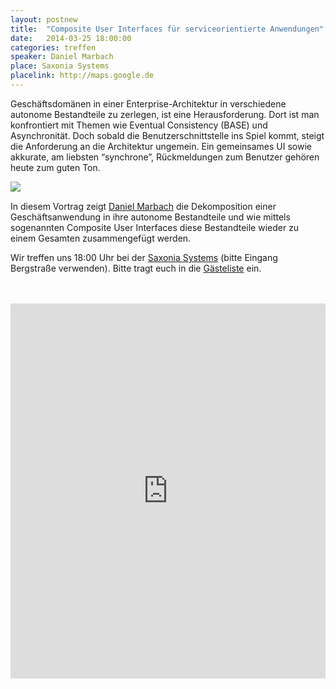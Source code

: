 ```yaml
---
layout: postnew
title:  "Composite User Interfaces für serviceorientierte Anwendungen"
date:   2014-03-25 18:00:00
categories: treffen
speaker: Daniel Marbach
place: Saxonia Systems
placelink: http://maps.google.de
---
```


<p>Geschäftsdomänen in einer Enterprise-Architektur in verschiedene autonome Bestandteile zu zerlegen, ist eine Herausforderung. Dort ist man konfrontiert mit Themen wie Eventual Consistency (BASE) und Asynchronität. Doch sobald die Benutzerschnittstelle ins Spiel kommt, steigt die Anforderung an die Architektur ungemein. Ein gemeinsames UI sowie akkurate, am liebsten &#8220;synchrone&#8221;, Rückmeldungen zum Benutzer gehören heute zum guten Ton.</p>
<img style="float: left; margin: 0px 10px 0px 0px; display: inline" src="http://www.planetgeek.ch/wp-content/uploads/2009/01/danielmarbach1.jpg" /><br>
<p>In diesem Vortrag zeigt <a rel="nofollow" href="http://www.planetgeek.ch/author/danielmarbach/" target="_blank">Daniel Marbach</a> die Dekomposition einer Geschäftsanwendung in ihre autonome Bestandteile und wie mittels sogenannten Composite User Interfaces diese Bestandteile wieder zu einem Gesamten zusammengefügt werden.</p>
<p>Wir treffen uns 18:00 Uhr bei der <a href="http://www.saxsys.de" target="_blank">Saxonia Systems</a> (bitte Eingang Bergstraße verwenden). Bitte tragt euch in die <a href="https://www.xing.com/events/treffen-net-usergroup-composite-user-interfaces-serviceorientierte-anwendungen-1368176" target="_blank">Gästeliste</a> ein.</p><br><br>

<iframe src="https://www.google.com/maps/embed?pb=!1m18!1m12!1m3!1d5018.454418241453!2d13.731124790337118!3d51.03042417240835!2m3!1f0!2f0!3f0!3m2!1i1024!2i768!4f13.1!3m3!1m2!1s0x4709c5ed4a0a6df9%3A0x7b1584b09a4dab7!2sFritz-Foerster-Platz+2!5e0!3m2!1sde!2sde!4v1393253090412" width="100%" height="600" frameborder="0" style="border:0"></iframe>

